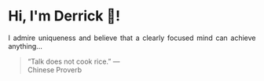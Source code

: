 # Hi, I'm Derrick 👋!
<p align="justify">I admire uniqueness and believe that a clearly focused mind can achieve anything...</p> 
<!-- #quote-start -->
<blockquote>&ldquo;Talk does not cook rice.&rdquo; &mdash; <footer>Chinese Proverb</footer></blockquote>
<!-- #quote-end -->
